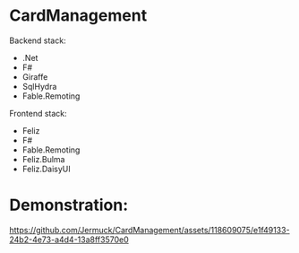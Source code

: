 # CardManagement
<div>Backend stack:</div>
<ul>
  <li>.Net</li>
  <li>F#</li>
  <li>Giraffe</li>
  <li>SqlHydra</li>
  <li>Fable.Remoting</li>
</ul>
<div>Frontend stack:</div>
<ul>
  <li>Feliz</li>
  <li>F#</li>
  <li>Fable.Remoting</li>
  <li>Feliz.Bulma</li>
  <li>Feliz.DaisyUI</li>
</ul>
<h1>Demonstration:</h1>




https://github.com/Jermuck/CardManagement/assets/118609075/e1f49133-24b2-4e73-a4d4-13a8ff3570e0



